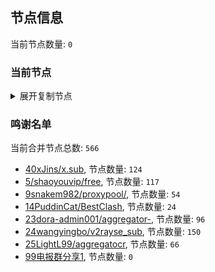 
## 节点信息
当前节点数量: `0`
### 当前节点
<details>
  <summary>展开复制节点</summary>

    

</details>

### 鸣谢名单
当前合并节点总数: `566`
- [40xJins/x.sub](https://github.com/0xJins/x.sub), 节点数量: `124`
- [5/shaoyouvip/free](https://github.com/shaoyouvip/free), 节点数量: `117`
- [9snakem982/proxypool/](https://github.com/snakem982/proxypool/), 节点数量: `54`
- [14PuddinCat/BestClash](https://github.com/PuddinCat/BestClash), 节点数量: `24`
- [23dora-admin001/aggregator-](https://github.com/dora-admin001/aggregator-), 节点数量: `96`
- [24wangyingbo/v2rayse_sub](https://github.com/wangyingbo/v2rayse_sub), 节点数量: `150`
- [25LightL99/aggregatocr](https://github.com/mehran1404/Sub_Link/), 节点数量: `66`
- [99电报群分享1](https://github.com/cdddbc/getAirport), 节点数量: `0`


